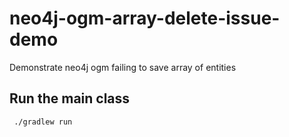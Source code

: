 # neo4j-ogm-array-delete-issue-demo
Demonstrate neo4j ogm failing to save array of entities

## Run the main class
`` ./gradlew run``

